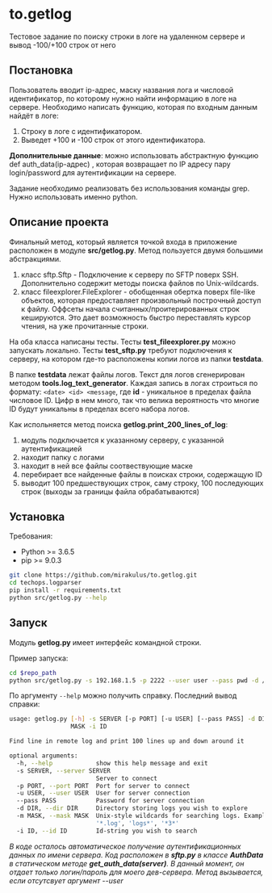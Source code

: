 # to.getlog

Тестовое задание по поиску строки в логе на удаленном сервере и вывод -100/+100 строк от него

## Постановка

Пользователь вводит ip-адрес, маску названия лога и числовой идентификатор, по которому нужно найти информацию в логе на сервере. Необходимо написать функцию, которая по входным данным найдёт в логе:

1. Строку в логе с идентификатором.
2. Выведет +100 и -100 строк от этого идентификатора.

**Дополнительные данные**: можно использовать абстрактную функцию def auth_data(ip-адрес) , которая возвращает по IP адресу пару login/password для аутентификации на сервере. 

Задание необходимо реализовать без использования команды grep. Нужно использовать именно python.

## Описание проекта

Финальный метод, который является точкой входа в приложение расположен в модуле **src/getlog.py**. Метод пользуется двумя большими абстракциями.

1. класс sftp.Sftp - Подключение к серверу по SFTP поверх SSH. Дополнительно содержит методы поиска файлов по Unix-wildcards.
2. класс fileexplorer.FileExplorer - обобщенная обертка поверх file-like объектов, которая предоставляет произвольный построчный доступ к файлу. Оффсеты начала считанных/проитерированных строк кешируются. Это дает возможность быстро переставлять курсор чтения, на уже прочитанные строки.

На оба класса написаны тесты. Тесты **test_fileexplorer.py** можно запускать локально. Тесты **test_sftp.py** требуют подключения к серверу, на котором где-то расположены копии логов из папки **testdata**. 

В папке **testdata** лежат файлы логов. Текст для логов сгенерирован методом **tools.log_text_generator**. Каждая запись в логах строиться по формату: `<date> <id> <message`, где **id** - уникальное в пределах файла числовое ID. Цифр в нем много, так что велика вероятность что многие ID будут уникальны в пределах всего набора логов.

Как испольняется метод поиска **getlog.print_200_lines_of_log**:

1. модуль подключается к указанному серверу, с указанной аутентификацией 
2. находит папку с логами
3. находит в ней все файлы соотвествующие маске
4. перебирает все найденные файлы в поисках строки, содержащую ID
5. выводит 100 предшествующих строк, саму строку, 100 последующих строк (выходы за границы файла обрабатываются)

## Установка

Требования:

 - Python >= 3.6.5
 - pip >= 9.0.3

```sh
git clone https://github.com/mirakulus/to.getlog.git
cd techops.logparser
pip install -r requirements.txt
python src/getlog.py --help
```

## Запуск

Модуль **getlog.py** имеет интерфейс командной строки.

Пример запуска:

```sh
cd $repo_path
python src/getlog.py -s 192.168.1.5 -p 2222 --user user --pass pwd -d /var/log/techops -m *.log -i 672330495
```

По аргументу `--help` можно получить справку.
Последний вывод справки:

```sh
usage: getlog.py [-h] -s SERVER [-p PORT] [-u USER] [--pass PASS] -d DIR -m
                 MASK -i ID

Find line in remote log and print 100 lines up and down around it

optional arguments:
  -h, --help            show this help message and exit
  -s SERVER, --server SERVER
                        Server to connect
  -p PORT, --port PORT  Port for server to connect
  -u USER, --user USER  User for server connection
  --pass PASS           Password for server connection
  -d DIR, --dir DIR     Directory storing logs you wish to explore
  -m MASK, --mask MASK  Unix-style wildcards for searching logs. Examples =
                        '*.log', 'logs*', '*3*'
  -i ID, --id ID        Id-string you wish to search
```


*В коде осталось автоматическое получение аутентификационных данных по имени сервера. Код расположен в **sftp.py** в классе **AuthData** в статическом методе **get_auth_data(server)**. В данный момент, он отдает только логин/пароль для моего дев-сервера. Метод вызывается, если отсутсвует аргумент --user*

